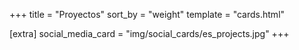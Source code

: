 +++
title = "Proyectos"
sort_by = "weight"
template = "cards.html"

[extra]
social_media_card = "img/social_cards/es_projects.jpg"
+++
